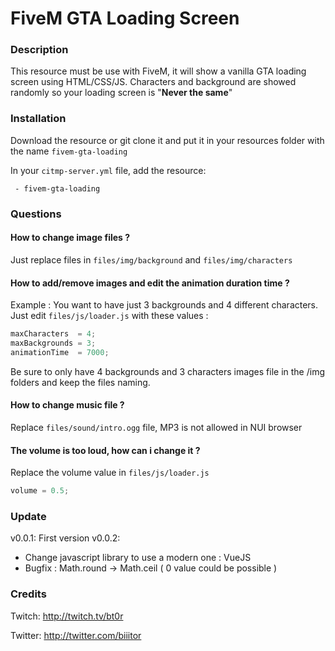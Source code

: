 # FiveM GTA Loading Screen
 
### Description
This resource must be use with FiveM, it will show a vanilla GTA loading screen using HTML/CSS/JS.
Characters and background are showed randomly so your loading screen is "**Never the same**"
### Installation
Download the resource or git clone it and put it in your resources folder with the name `fivem-gta-loading`

In your `citmp-server.yml` file, add the resource: 
```YML
 - fivem-gta-loading
```
### Questions

#### How to change image files ?

Just replace files in `files/img/background` and `files/img/characters`
#### How to add/remove images and edit the animation duration time ? 
Example : 
You want to have just 3 backgrounds and 4 different characters.
Just edit `files/js/loader.js` with these values :
```JAVASCRIPT
maxCharacters  = 4;
maxBackgrounds = 3;
animationTime  = 7000;
```
Be sure to only have 4 backgrounds and 3 characters images file in the /img folders and keep the files naming.
#### How to change music file ?

Replace `files/sound/intro.ogg` file, MP3 is not allowed in NUI browser

#### The volume is too loud, how can i change it ?

Replace the volume value in `files/js/loader.js`
```JAVASCRIPT
volume = 0.5;
```
### Update
v0.0.1: First version
v0.0.2: 
- Change javascript library to use a modern one : VueJS
- Bugfix : Math.round -> Math.ceil ( 0 value could be possible )

### Credits

Twitch: http://twitch.tv/bt0r

Twitter: http://twitter.com/biiitor
